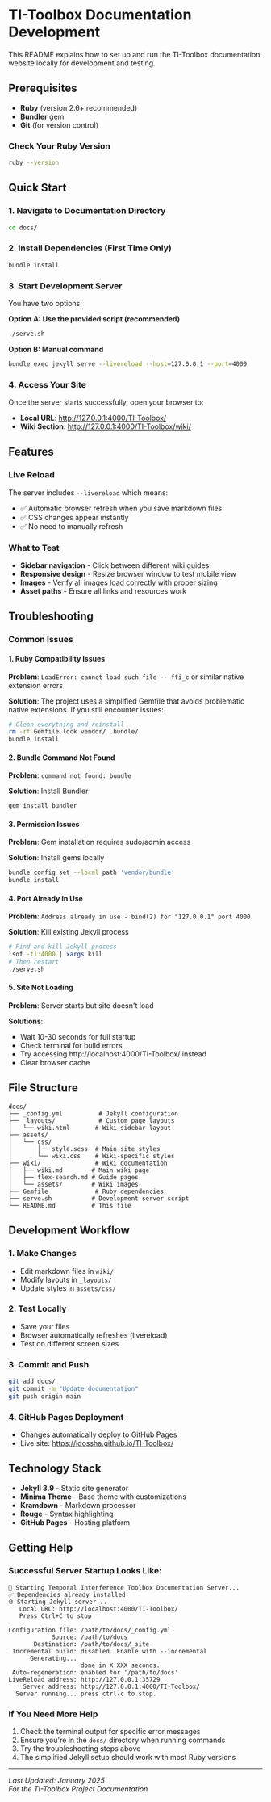 # TI-Toolbox Documentation Development

This README explains how to set up and run the TI-Toolbox documentation website locally for development and testing.

## Prerequisites

- **Ruby** (version 2.6+ recommended)
- **Bundler** gem
- **Git** (for version control)

### Check Your Ruby Version
```bash
ruby --version
```

## Quick Start

### 1. Navigate to Documentation Directory
```bash
cd docs/
```

### 2. Install Dependencies (First Time Only)
```bash
bundle install
```

### 3. Start Development Server
You have two options:

**Option A: Use the provided script (recommended)**
```bash
./serve.sh
```

**Option B: Manual command**
```bash
bundle exec jekyll serve --livereload --host=127.0.0.1 --port=4000
```

### 4. Access Your Site
Once the server starts successfully, open your browser to:
- **Local URL**: http://127.0.0.1:4000/TI-Toolbox/
- **Wiki Section**: http://127.0.0.1:4000/TI-Toolbox/wiki/

## Features

### Live Reload
The server includes `--livereload` which means:
- ✅ Automatic browser refresh when you save markdown files
- ✅ CSS changes appear instantly
- ✅ No need to manually refresh

### What to Test
- **Sidebar navigation** - Click between different wiki guides
- **Responsive design** - Resize browser window to test mobile view
- **Images** - Verify all images load correctly with proper sizing
- **Asset paths** - Ensure all links and resources work

## Troubleshooting

### Common Issues

#### 1. Ruby Compatibility Issues
**Problem**: `LoadError: cannot load such file -- ffi_c` or similar native extension errors

**Solution**: The project uses a simplified Gemfile that avoids problematic native extensions. If you still encounter issues:

```bash
# Clean everything and reinstall
rm -rf Gemfile.lock vendor/ .bundle/
bundle install
```

#### 2. Bundle Command Not Found
**Problem**: `command not found: bundle`

**Solution**: Install Bundler
```bash
gem install bundler
```

#### 3. Permission Issues
**Problem**: Gem installation requires sudo/admin access

**Solution**: Install gems locally
```bash
bundle config set --local path 'vendor/bundle'
bundle install
```

#### 4. Port Already in Use
**Problem**: `Address already in use - bind(2) for "127.0.0.1" port 4000`

**Solution**: Kill existing Jekyll process
```bash
# Find and kill Jekyll process
lsof -ti:4000 | xargs kill
# Then restart
./serve.sh
```

#### 5. Site Not Loading
**Problem**: Server starts but site doesn't load

**Solutions**:
- Wait 10-30 seconds for full startup
- Check terminal for build errors
- Try accessing http://localhost:4000/TI-Toolbox/ instead
- Clear browser cache

## File Structure

```
docs/
├── _config.yml          # Jekyll configuration
├── _layouts/            # Custom page layouts
│   └── wiki.html       # Wiki sidebar layout
├── assets/
│   └── css/
│       ├── style.scss  # Main site styles
│       └── wiki.css    # Wiki-specific styles
├── wiki/               # Wiki documentation
│   ├── wiki.md        # Main wiki page
│   ├── flex-search.md # Guide pages
│   └── assets/        # Wiki images
├── Gemfile             # Ruby dependencies
├── serve.sh           # Development server script
└── README.md          # This file
```

## Development Workflow

### 1. Make Changes
- Edit markdown files in `wiki/`
- Modify layouts in `_layouts/`
- Update styles in `assets/css/`

### 2. Test Locally
- Save your files
- Browser automatically refreshes (livereload)
- Test on different screen sizes

### 3. Commit and Push
```bash
git add docs/
git commit -m "Update documentation"
git push origin main
```

### 4. GitHub Pages Deployment
- Changes automatically deploy to GitHub Pages
- Live site: https://idossha.github.io/TI-Toolbox/

## Technology Stack

- **Jekyll 3.9** - Static site generator
- **Minima Theme** - Base theme with customizations
- **Kramdown** - Markdown processor
- **Rouge** - Syntax highlighting
- **GitHub Pages** - Hosting platform

## Getting Help

### Successful Server Startup Looks Like:
```
🚀 Starting Temporal Interference Toolbox Documentation Server...
✅ Dependencies already installed
🌐 Starting Jekyll server...
   Local URL: http://localhost:4000/TI-Toolbox/
   Press Ctrl+C to stop

Configuration file: /path/to/docs/_config.yml
            Source: /path/to/docs
       Destination: /path/to/docs/_site
 Incremental build: disabled. Enable with --incremental
      Generating...
                    done in X.XXX seconds.
 Auto-regeneration: enabled for '/path/to/docs'
LiveReload address: http://127.0.0.1:35729
    Server address: http://127.0.0.1:4000/TI-Toolbox/
  Server running... press ctrl-c to stop.
```

### If You Need More Help
1. Check the terminal output for specific error messages
2. Ensure you're in the `docs/` directory when running commands
3. Try the troubleshooting steps above
4. The simplified Jekyll setup should work with most Ruby versions

---

*Last Updated: January 2025*  
*For the TI-Toolbox Project Documentation* 
